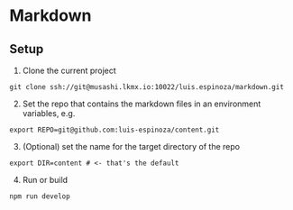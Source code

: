 # Markdown

## Setup

1. Clone the current project

```
git clone ssh://git@musashi.lkmx.io:10022/luis.espinoza/markdown.git
```

2. Set the repo that contains the markdown files in an environment variables, e.g.

```
export REPO=git@github.com:luis-espinoza/content.git
```

3. (Optional) set the name for the target directory of the repo

```
export DIR=content # <- that's the default
```

4. Run or build

```
npm run develop
```
